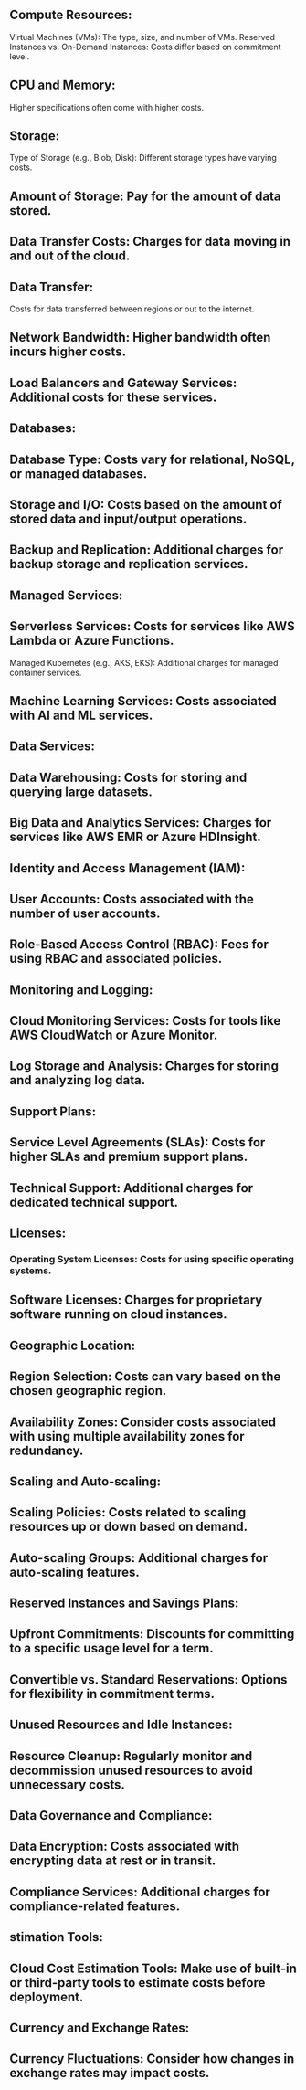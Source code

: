 ## Compute Resources:

Virtual Machines (VMs): The type, size, and number of VMs.
Reserved Instances vs. On-Demand Instances: Costs differ based on commitment level.

## CPU and Memory: 

Higher specifications often come with higher costs.

## Storage:

Type of Storage (e.g., Blob, Disk): Different storage types have varying costs.


## Amount of Storage:  Pay for the amount of data stored.

## Data Transfer Costs:  Charges for data moving in and out of the cloud.


## Data Transfer: 

Costs for data transferred between regions or out to the internet.

## Network Bandwidth: Higher bandwidth often incurs higher costs.

## Load Balancers and Gateway Services: Additional costs for these services.

## Databases:

## Database Type: Costs vary for relational, NoSQL, or managed databases.

## Storage and I/O: Costs based on the amount of stored data and input/output operations.

## Backup and Replication: Additional charges for backup storage and replication services.

## Managed Services:

## Serverless Services: Costs for services like AWS Lambda or Azure Functions.
Managed Kubernetes (e.g., AKS, EKS): Additional charges for managed container services.

## Machine Learning Services: Costs associated with AI and ML services.

## Data Services:

## Data Warehousing: Costs for storing and querying large datasets.
## Big Data and Analytics Services: Charges for services like AWS EMR or Azure HDInsight.

## Identity and Access Management (IAM):

## User Accounts: Costs associated with the number of user accounts.
## Role-Based Access Control (RBAC): Fees for using RBAC and associated policies.
## Monitoring and Logging:

## Cloud Monitoring Services: Costs for tools like AWS CloudWatch or Azure Monitor.
## Log Storage and Analysis: Charges for storing and analyzing log data.
## Support Plans:

## Service Level Agreements (SLAs): Costs for higher SLAs and premium support plans.
## Technical Support: Additional charges for dedicated technical support.
## Licenses:

### Operating System Licenses: Costs for using specific operating systems.
## Software Licenses: Charges for proprietary software running on cloud instances.
## Geographic Location:

## Region Selection: Costs can vary based on the chosen geographic region.
## Availability Zones: Consider costs associated with using multiple availability zones for redundancy.
## Scaling and Auto-scaling:

## Scaling Policies: Costs related to scaling resources up or down based on demand.
## Auto-scaling Groups: Additional charges for auto-scaling features.
## Reserved Instances and Savings Plans:

## Upfront Commitments: Discounts for committing to a specific usage level for a term.
## Convertible vs. Standard Reservations: Options for flexibility in commitment terms.
## Unused Resources and Idle Instances:

## Resource Cleanup: Regularly monitor and decommission unused resources to avoid unnecessary costs.
## Data Governance and Compliance:

## Data Encryption: Costs associated with encrypting data at rest or in transit.
## Compliance Services: Additional charges for compliance-related features.
## stimation Tools:

## Cloud Cost Estimation Tools: Make use of built-in or third-party tools to estimate costs before deployment.
## Currency and Exchange Rates:

## Currency Fluctuations: Consider how changes in exchange rates may impact costs.
